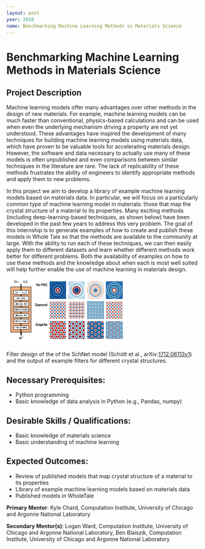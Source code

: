 ```yaml
---
layout: post
year: 2018
name: Benchmarking Machine Learning Methods in Materials Science
---
```


# Benchmarking Machine Learning Methods in Materials Science

## Project Description

Machine learning models offer many advantages over other methods in the design
of new materials. For example, machine learning models can be much faster than
conventional, physics-based calculations and can be used when even the
underlying mechanism driving a property are not yet understood. These
advantages have inspired the development of many techniques for building
machine learning models using materials data, which have proven to be valuable
tools for accelerating materials design. However, the software and data
necessary to actually use many of these models is often unpublished and even
comparisons between similar techniques in the literature are rare. The lack of
replicability of these methods frustrates the ability of engineers to identify
appropriate methods and apply them to new problems.

In this project we aim to develop a library of example machine learning models
based on materials data. In particular, we will focus on a particularly common
type of machine learning model in materials: those that map the crystal
structure of a material to its properties. Many exciting methods (including
deep-learning-based techniques, as shown below) have been developed in the past
few years to address this very problem. The goal of this internship is to
generate examples of how to create and publish these models in Whole Tale so
that the methods are available to the community at large. With the ability to
run each of these techniques, we can then easily apply them to different
datasets and learn whether different methods work better for different
problems. Both the availability of examples on how to use these methods and the
knowledge about when each is most well suited will help further enable the use
of machine learning in materials design.

![](2018-matsci.png)

Filter design of the of the SchNet model (Schütt et al.,
arXiv:[1712.06113v1](https://arxiv.org/abs/1712.06113)) and the output of
example filters for different crystal structures.

## Necessary Prerequisites:
 * Python programming
 * Basic knowledge of data analysis in Python (e.g., Pandas, numpy)

## Desirable Skills / Qualifications:
 * Basic knowledge of materials science
 * Basic understanding of machine learning 

## Expected Outcomes:
 * Review of published models that map crystal structure of a material to its properties
 * Library of example machine learning models based on materials data
 * Published models in WholeTale

**Primary Mentor**: Kyle Chard, Computation Institute, University of Chicago
and Argonne National Laboratory

**Secondary Mentor(s)**: Logan Ward, Computation Institute, University of
Chicago and Argonne National Laboratory, Ben Blaiszik, Computation Institute,
University of Chicago and Argonne National Laboratory

